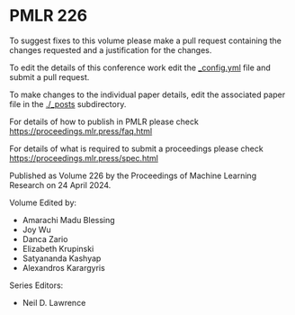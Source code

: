 # PMLR 226

To suggest fixes to this volume please make a pull request containing the changes requested and a justification for the changes.

To edit the details of this conference work edit the [_config.yml](./_config.yml) file and submit a pull request.

To make changes to the individual paper details, edit the associated paper file in the [./_posts](./_posts) subdirectory.

For details of how to publish in PMLR please check https://proceedings.mlr.press/faq.html

For details of what is required to submit a proceedings please check https://proceedings.mlr.press/spec.html



Published as Volume 226 by the Proceedings of Machine Learning Research on 24 April 2024.

Volume Edited by:
  * Amarachi Madu Blessing
  * Joy Wu
  * Danca Zario
  * Elizabeth Krupinski
  * Satyananda Kashyap
  * Alexandros Karargyris

Series Editors:
  * Neil D. Lawrence
